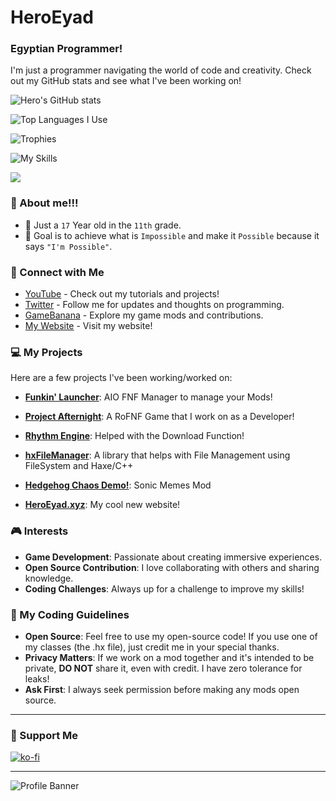 # HeroEyad

### Egyptian Programmer!

I'm just a programmer navigating the world of code and creativity. Check out my GitHub stats and see what I've been working on!

![Hero's GitHub stats](https://github-readme-stats.vercel.app/api?username=HeroEyad&show_icons=true)

![Top Languages I Use](https://github-readme-stats.vercel.app/api/top-langs/?username=HeroEyad)

![Trophies](https://github-profile-trophy.vercel.app/?username=HeroEyad&theme=dracula&no-frame=false&no-bg=true&margin-w=4)

![My Skills](https://skillicons.dev/icons?i=js,html,css,haxe,haxeflixel,lua,windows,python,bootstrap,discord,nodejs,vscode,github,robloxstudio,cpp&perline=7)

![](https://komarev.com/ghpvc/?username=HeroEyad)

### 💫 About me!!!
* 🏫 Just a `17` Year old in the `11th` grade.
* 🌟 Goal is to achieve what is `Impossible` and make it `Possible` because it says `"I'm Possible"`.

### 🌟 Connect with Me

* [YouTube](https://www.youtube.com/c/HeroEyad) - Check out my tutorials and projects!
* [Twitter](https://twitter.com/HeroEyad_) - Follow me for updates and thoughts on programming.
* [GameBanana](https://gamebanana.com/members/1826250) - Explore my game mods and contributions.
* [My Website](https://heroeyad.xyz/) - Visit my website!

### 💻 My Projects
Here are a few projects I've been working/worked on:
- **[Funkin' Launcher](https://github.com/Funkin-Launcher-Team/FunkinLauncher)**: AIO FNF Manager to manage your Mods!
- **[Project Afternight](https://www.roblox.com/games/13042495892/UPDATE-1-Project-Afternight?gameSetTypeId=100000003&homePageSessionInfo=223769b7-a6fc-4f5b-9f54-9b62533814e2&isAd=false&numberOfLoadedTiles=3&page=homePage&placeId=13042495892&playContext=homePage&position=0&sortPos=2&universeId=4557322431)**: A RoFNF Game that I work on as a Developer!

- **[Rhythm Engine](https://github.com/MeguminBOT/Rhythm-Engine-Source)**: Helped with the Download Function!
- **[hxFileManager](https://lib.haxe.org/p/hxFileManager/)**: A library that helps with File Management using FileSystem and Haxe/C++
- **[Hedgehog Chaos Demo!](https://github.com/HeroEyad/Hedgehog-Chaos-Demo)**: Sonic Memes Mod
- **[HeroEyad.xyz](https://heroeyad.xyz/)**: My cool new website!

### 🎮 Interests
- **Game Development**: Passionate about creating immersive experiences.
- **Open Source Contribution**: I love collaborating with others and sharing knowledge.
- **Coding Challenges**: Always up for a challenge to improve my skills!

### 📝 My Coding Guidelines
- **Open Source**: Feel free to use my open-source code! If you use one of my classes (the .hx file), just credit me in your special thanks.
- **Privacy Matters**: If we work on a mod together and it's intended to be private, **DO NOT** share it, even with credit. I have zero tolerance for leaks!
- **Ask First**: I always seek permission before making any mods open source.
---

### 💖 Support Me
[![ko-fi](https://ko-fi.com/img/githubbutton_sm.svg)](https://ko-fi.com/V7V6K2H51)

---

![Profile Banner](https://pbs.twimg.com/profile_banners/2418062057/1695131558/1080x360)
